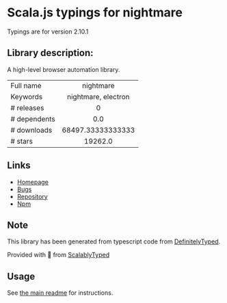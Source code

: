 
# Scala.js typings for nightmare

Typings are for version 2.10.1

## Library description:
A high-level browser automation library.

|                    |                 |
| ------------------ | :-------------: |
| Full name          | nightmare |
| Keywords           | nightmare, electron |
| # releases         | 0 |
| # dependents       | 0.0 |
| # downloads        | 68497.33333333333 |
| # stars            | 19262.0 |

## Links
- [Homepage](https://github.com/segmentio/nightmare#readme)
- [Bugs](https://github.com/segmentio/nightmare/issues)
- [Repository](https://github.com/segmentio/nightmare)
- [Npm](https://www.npmjs.com/package/nightmare)
    


## Note
This library has been generated from typescript code from [DefinitelyTyped](https://definitelytyped.org).

Provided with :purple_heart: from [ScalablyTyped](https://github.com/oyvindberg/ScalablyTyped)

## Usage
See [the main readme](../../readme.md) for instructions.


